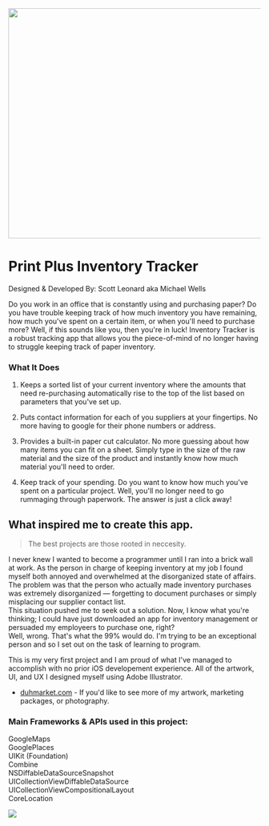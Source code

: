 
<img src="https://user-images.githubusercontent.com/49104738/69907336-6c8c0700-13a1-11ea-8f48-c92151d7c9a1.jpg" width="950" height="460">

# Print Plus Inventory Tracker
Designed & Developed By: Scott Leonard aka Michael Wells

Do you work in an office that is constantly using and purchasing paper? Do you have trouble keeping track of how much inventory you have remaining, how much you've spent on a certain item, or when you'll need to purchase more? Well, if this sounds like you, then you're in luck! Inventory Tracker is a robust tracking app that allows you the piece-of-mind of no longer having to struggle keeping track of paper inventory. 

### What It Does

1. Keeps a sorted list of your current inventory where the amounts that need re-purchasing automatically rise to the top of the list based on parameters that you've set up.

2. Puts contact information for each of you suppliers at your fingertips. No more having to google for their phone numbers or address.

3. Provides a built-in paper cut calculator. No more guessing about how many items you can fit on a sheet. Simply type in the size of the raw material and the size of the product and instantly know how much material you'll need to order.

4. Keep track of your spending. Do you want to know how much you've spent on a particular project. Well, you'll no longer need to go rummaging through paperwork. The answer is just a click away!

## What inspired me to create this app.

>The best projects are those rooted in neccesity. 

I never knew I wanted to become a programmer until I ran into a brick wall at work. As the person in charge of keeping inventory at my job I found myself both annoyed and overwhelmed at the disorganized state of affairs. The problem was that the person who actually made inventory purchases was extremely disorganized — forgetting to document purchases or simply misplacing our supplier contact list. \
This situation pushed me to seek out a solution. Now, I know what you're thinking; I could have just downloaded an app for inventory management or persuaded my employeers to purchase one, right? \
Well, wrong. That's what the 99% would do. I'm trying to be an exceptional person and so I set out on the task of learning to program.

This is my very first project and I am proud of what I've managed to accomplish with no prior iOS developement experience. All of the artwork, UI, and UX I designed myself using Adobe Illustrator. 

* [duhmarket.com](http://www.duhmarket.com) - If you'd like to see more of my artwork, marketing packages, or photography.

### Main Frameworks & APIs used in this project:

GoogleMaps \
GooglePlaces \
UIKit (Foundation)\
Combine \
NSDiffableDataSourceSnapshot \
UICollectionViewDiffableDataSource \
UICollectionViewCompositionalLayout \
CoreLocation 

[![](https://user-images.githubusercontent.com/49104738/69907513-559ae400-13a4-11ea-9e0e-e4caf6db1692.jpg)](https://apps.apple.com/us/app/print-plus-inventory-tracker/id1484276877)

